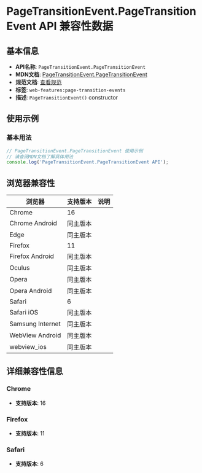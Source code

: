 # PageTransitionEvent.PageTransitionEvent API 兼容性数据

## 基本信息

- **API名称**: `PageTransitionEvent.PageTransitionEvent`
- **MDN文档**: [PageTransitionEvent.PageTransitionEvent](https://developer.mozilla.org/docs/Web/API/PageTransitionEvent/PageTransitionEvent)
- **规范文档**: [查看规范](https://html.spec.whatwg.org/multipage/nav-history-apis.html#the-pagetransitionevent-interface)
- **标签**: `web-features:page-transition-events`
- **描述**: `PageTransitionEvent()` constructor

## 使用示例

### 基本用法

```javascript
// PageTransitionEvent.PageTransitionEvent 使用示例
// 请查阅MDN文档了解具体用法
console.log('PageTransitionEvent.PageTransitionEvent API');
```

## 浏览器兼容性

| 浏览器 | 支持版本 | 说明 |
|--------|----------|------|
| Chrome | 16 |  |
| Chrome Android | 同主版本 |  |
| Edge | 同主版本 |  |
| Firefox | 11 |  |
| Firefox Android | 同主版本 |  |
| Oculus | 同主版本 |  |
| Opera | 同主版本 |  |
| Opera Android | 同主版本 |  |
| Safari | 6 |  |
| Safari iOS | 同主版本 |  |
| Samsung Internet | 同主版本 |  |
| WebView Android | 同主版本 |  |
| webview_ios | 同主版本 |  |

## 详细兼容性信息

### Chrome

- **支持版本**: 16

### Firefox

- **支持版本**: 11

### Safari

- **支持版本**: 6

